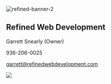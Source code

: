 ![refined-banner-2](https://github.com/Refined-Web-Development/.github/assets/74338836/4b55f592-3dd8-4977-ba23-9e39c840b993)
## Refined Web Development

Garrett Snearly (Owner)

936-206-0025

garrett@refinedwebdevelopment.com

![](https://www.refinedwebdevelopment.com)
